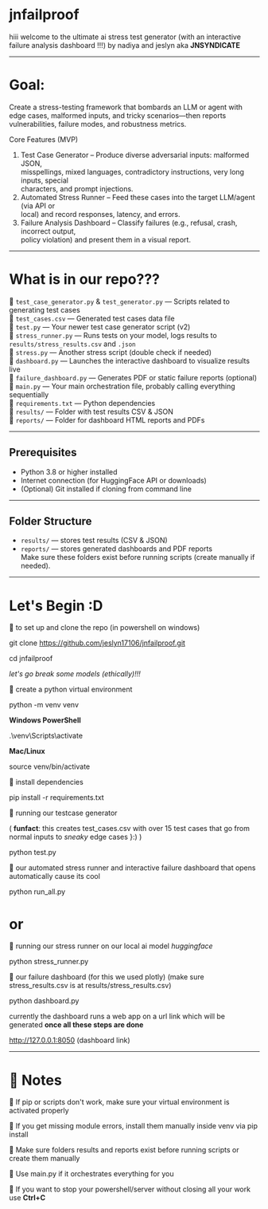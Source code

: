 # jnfailproof
hiii welcome to the ultimate ai stress test generator (with an interactive failure analysis dashboard !!!) by nadiya and jeslyn aka **JNSYNDICATE**

------------------------------------------------------------------------------------------------------
# Goal:
Create a stress-testing framework that bombards an LLM or agent with edge cases,
malformed inputs, and tricky scenarios—then reports vulnerabilities, failure modes, and
robustness metrics.

Core Features (MVP)  
1. Test Case Generator – Produce diverse adversarial inputs: malformed JSON,  
   misspellings, mixed languages, contradictory instructions, very long inputs, special  
   characters, and prompt injections.  
2. Automated Stress Runner – Feed these cases into the target LLM/agent (via API or  
   local) and record responses, latency, and errors.  
3. Failure Analysis Dashboard – Classify failures (e.g., refusal, crash, incorrect output,  
   policy violation) and present them in a visual report.
------------------------------------------------------------------------------------------------------

# What is in our repo???

🤍 `test_case_generator.py` & `test_generator.py` — Scripts related to generating test cases  
🤍 `test_cases.csv` — Generated test cases data file  
🤍 `test.py` — Your newer test case generator script (v2)  
🤍 `stress_runner.py` — Runs tests on your model, logs results to `results/stress_results.csv` and `.json`  
🤍 `stress.py` — Another stress script (double check if needed)  
🤍 `dashboard.py` — Launches the interactive dashboard to visualize results live  
🤍 `failure_dashboard.py` — Generates PDF or static failure reports (optional)  
🤍 `main.py` — Your main orchestration file, probably calling everything sequentially  
🤍 `requirements.txt` — Python dependencies  
🤍 `results/` — Folder with test results CSV & JSON  
🤍 `reports/` — Folder for dashboard HTML reports and PDFs

------------------------------------------------------------------------------------------------------
## Prerequisites  
- Python 3.8 or higher installed  
- Internet connection (for HuggingFace API or downloads)  
- (Optional) Git installed if cloning from command line
------------------------------------------------------------------------------------------------------
## Folder Structure  
- `results/` — stores test results (CSV & JSON)  
- `reports/` — stores generated dashboards and PDF reports  
Make sure these folders exist before running scripts (create manually if needed).
------------------------------------------------------------------------------------------------------
# Let's Begin :D

🤍 to set up and clone the repo
(in powershell on windows)

git clone https://github.com/jeslyn17106/jnfailproof.git

cd jnfailproof

*let's go break some models (ethically)!!!*

🤍 create a python virtual environment

python -m venv venv

**Windows PowerShell**

.\venv\Scripts\activate

**Mac/Linux**

source venv/bin/activate

🤍 install dependencies

pip install -r requirements.txt


🤍 running our testcase generator 

( **funfact**: this creates test_cases.csv with over 15 test cases that go from normal inputs to *sneaky* edge cases }:) )

python test.py


🤍 our automated stress runner and interactive failure dashboard that opens automatically cause its cool

python run_all.py

 # or 
 
🤍 running our stress runner on our local ai model *huggingface*

python stress_runner.py


🤍 our failure dashboard (for this we used plotly) (make sure stress_results.csv is at results/stress_results.csv)


python dashboard.py


currently the dashboard runs a web app on a url link which will be generated **once all these steps are done**

 http://127.0.0.1:8050 (dashboard link)

------------------------------------------------------------------------------------------------------
# 🎀 Notes
🤍 If pip or scripts don't work, make sure your virtual environment is activated properly

🤍 If you get missing module errors, install them manually inside venv via pip install <module>

🤍 Make sure folders results and reports exist before running scripts or create them manually

🤍 Use main.py if it orchestrates everything for you

🤍 If you want to stop your powershell/server without closing all your work use **Ctrl+C**






